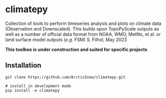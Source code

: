 # climatepy
Collection of tools to perform timeseries analysis and plots on climate data (Observation and Downscaled). This builds 
upon TopoPyScale outputs as well as a number of official data format from NOAA, WMO, MetNo, et al. or land surface model outputs (*e.g.* FSM)
S. Filhol, May 2023

**This toolbox is under construction and suited for specific projects** 

## Installation

```commandline
git clone https://github.com/ArcticSnow/climatepy.git

# install in development mode
pip install -e climatepy
```